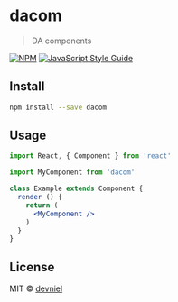 # dacom

> DA components

[![NPM](https://img.shields.io/npm/v/dacom.svg)](https://www.npmjs.com/package/dacom) [![JavaScript Style Guide](https://img.shields.io/badge/code_style-standard-brightgreen.svg)](https://standardjs.com)

## Install

```bash
npm install --save dacom
```

## Usage

```jsx
import React, { Component } from 'react'

import MyComponent from 'dacom'

class Example extends Component {
  render () {
    return (
      <MyComponent />
    )
  }
}
```

## License

MIT © [devniel](https://github.com/devniel)
